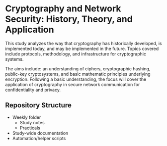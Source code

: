 # Cryptography and Network Security: History, Theory, and Application
This study analyzes the way that cryptography has historically developed, is
implemented today, and may be implemented in the future. Topics covered 
include protocols, methodology, and infrastructure for cryptographic systems.

The aims include: an understanding of ciphers, cryptographic hashing, 
public-key cryptosystems, and basic mathematic principles underlying encryption.
Following a basic understanding, the focus will cover the application of 
cryptography in secure network communication for confidentiality and privacy.

## Repository Structure
* Weekly folder
    * Study notes
    * Practicals
* Study-wide documentation
* Automation/helper scripts
